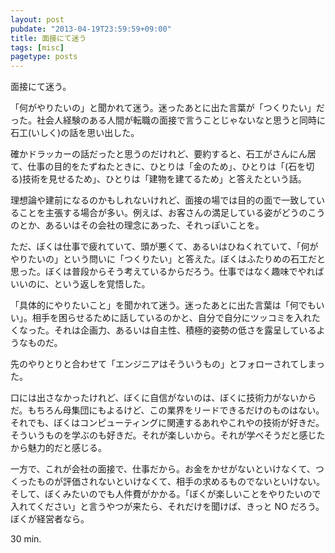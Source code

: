 ```yaml
---
layout: post
pubdate: "2013-04-19T23:59:59+09:00"
title: 面接にて迷う
tags: [misc]
pagetype: posts
---
```

面接にて迷う。

「何がやりたいの」と聞かれて迷う。迷ったあとに出た言葉が「つくりたい」だった。社会人経験のある人間が転職の面接で言うことじゃないなと思うと同時に石工(いしく)の話を思い出した。

確かドラッカーの話だったと思うのだけれど、要約すると、石工がさんにん居て、仕事の目的をたずねたときに、ひとりは「金のため」、ひとりは「(石を切る)技術を見せるため」、ひとりは「建物を建てるため」と答えたという話。

理想論や建前になるのかもしれないけれど、面接の場では目的の面で一致していることを主張する場合が多い。例えば、お客さんの満足している姿がどうのこうのとか、あるいはその会社の理念にあった、それっぽいことを。

ただ、ぼくは仕事で疲れていて、頭が悪くて、あるいはひねくれていて、「何がやりたいの」という問いに「つくりたい」と答えた。ぼくはふたりめの石工だと思った。ぼくは普段からそう考えているからだろう。仕事ではなく趣味でやればいいのに、という返しを覚悟した。

「具体的にやりたいこと」を聞かれて迷う。迷ったあとに出た言葉は「何でもいい」。相手を困らせるために話しているのかと、自分で自分にツッコミを入れたくなった。それは企画力、あるいは自主性、積極的姿勢の低さを露呈しているようなものだ。

先のやりとりと合わせて「エンジニアはそういうもの」とフォローされてしまった。

口には出さなかったけれど、ぼくに自信がないのは、ぼくに技術力がないからだ。もちろん母集団にもよるけど、この業界をリードできるだけのものはない。それでも、ぼくはコンピューティングに関連するあれやこれやの技術が好きだ。そういうものを学ぶのも好きだ。それが楽しいから。それが学べそうだと感じたから魅力的だと感じる。

一方で、これが会社の面接で、仕事だから。お金をかせがないといけなくて、つくったものが評価されないといけなくて、相手の求めるものでないといけない。そして、ぼくみたいのでも人件費がかかる。「ぼくが楽しいことをやりたいので入れてください」と言うやつが来たら、それだけを聞けば、きっと NO だろう。ぼくが経営者なら。

30 min.

